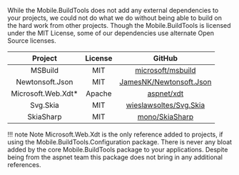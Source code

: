 While the Mobile.BuildTools does not add any external dependencies to your projects, we could not do what we do without being able to build on the hard work from other projects. Though the Mobile.BuildTools is licensed under the MIT License, some of our dependencies use alternate Open Source licenses.

| Project | License | GitHub |
|:-------:|:-------:|:------:|
| MSBuild | MIT | [microsoft/msbuild](https://github.com/microsoft/msbuild) |
| Newtonsoft.Json | MIT | [JamesNK/Newtonsoft.Json](https://github.com/JamesNK/Newtonsoft.Json) |
| Microsoft.Web.Xdt* | Apache | [aspnet/xdt](https://github.com/aspnet/xdt) |
| Svg.Skia | MIT | [wieslawsoltes/Svg.Skia](https://github.com/wieslawsoltes/Svg.Skia)
| SkiaSharp | MIT | [mono/SkiaSharp](https://github.com/mono/SkiaSharp) |

!!! note Note
    Microsoft.Web.Xdt is the only reference added to projects, if using the Mobile.BuildTools.Configuration package. There is never any bloat added by the core Mobile.BuildTools package to your applications. Despite being from the aspnet team this package does not bring in any additional references.
